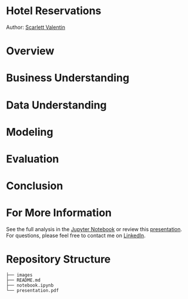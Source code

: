 # Hotel Reservations
Author: [Scarlett Valentin](https://www.linkedin.com/in/scarlett-valentin/)

# Overview


# Business Understanding


# Data Understanding


# Modeling


# Evaluation


# Conclusion


# For More Information
See the full analysis in the [Jupyter Notebook](/notebook.ipynb) or review this [presentation](/presentation.pdf/). <br>
For questions, please feel free to contact me on [LinkedIn](https://www.linkedin.com/in/scarlett-valentin/).




# Repository Structure

```
├── images
├── README.md
├── notebook.ipynb
└── presentation.pdf
```
